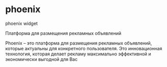 # phoenix
phoenix widget

Платформа для размещения рекламных объявлений

Phoenix – это платформа для размещения рекламных объявлений, которые актуальны для конкретного пользователя. Это инновационная технология, которая делает рекламу максимально эффективной и экономически выгодной для Вас
